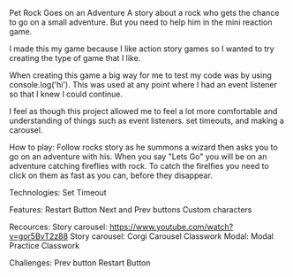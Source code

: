 Pet Rock Goes on an Adventure
A story about a rock who gets the chance to go on a small adventure. But you need to help him in the mini reaction game. 

I made this my game because I like action story games so I wanted to try creating the type of game that I like. 

When creating this game a big way for me to test my code was by using console.log('hi'). This was used at any point where I had an event listener so that I knew I could continue. 

I feel as though this project allowed me to feel a lot more comfortable and understanding of things such as event listeners. set timeouts, and making a carousel.

How to play:
Follow rocks story as he summons a wizard then asks you to go on an adventure with his. When you say "Lets Go" you will be on an adventure catching fireflies with rock. To catch the firelfies you need to click on them as fast as you can, before they disappear. 



Technologies: 
Set Timeout

Features: 
Restart Button
Next and Prev buttons
Custom characters

Recources: 
Story carousel: https://www.youtube.com/watch?v=gor5BvT2z88 
Story carousel: Corgi Carousel Classwork
Modal: Modal Practice Classwork

Challenges: 
Prev button
Restart Button 



